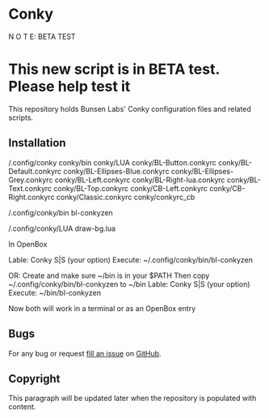 Conky
===============================
N O T E:  BETA TEST

This new script is in BETA test. Please help test it
===============================
This repository holds Bunsen Labs' Conky configuration files and related scripts.

Installation
------------

/.config/conky
 conky/bin
 conky/LUA
 conky/BL-Button.conkyrc
 conky/BL-Default.conkyrc
 conky/BL-Ellipses-Blue.conkyrc
 conky/BL-Ellipses-Grey.conkyrc
 conky/BL-Left.conkyrc
 conky/BL-Right-lua.conkyrc
 conky/BL-Text.conkyrc
 conky/BL-Top.conkyrc
 conky/CB-Left.conkyrc
 conky/CB-Right.conkyrc
 conky/Classic.conkyrc
 conky/conkyrc_cb

/.config/conky/bin
 bl-conkyzen

/.config/conky/LUA
 draw-bg.lua

In OpenBox

Lable: Conky S|S (your option)
Execute: ~/.config/conky/bin/bl-conkyzen

OR:
Create and make sure ~/bin is in your $PATH
Then copy
 ~/.config/conky/bin/bl-conkyzen to ~/bin
Lable: Conky S|S (your option)
Execute: ~/bin/bl-conkyzen

Now both will work in a terminal or as an OpenBox entry

Bugs
----

For any bug or request [fill an issue][bug] on [GitHub][ghp].

  [bug]: https://github.com/BunsenLabs/bunsen-conky/issues
  [ghp]: https://github.com/BunsenLabs/bunsen-conky

Copyright
---------

This paragraph will be updated later when the repository is populated with
content.
